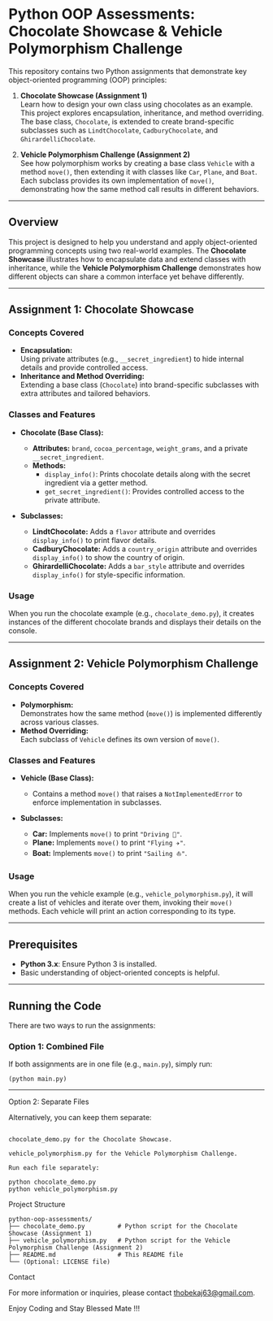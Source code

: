 # Python OOP Assessments: Chocolate Showcase & Vehicle Polymorphism Challenge

This repository contains two Python assignments that demonstrate key object-oriented programming (OOP) principles:

1. **Chocolate Showcase (Assignment 1)**  
   Learn how to design your own class using chocolates as an example. This project explores encapsulation, inheritance, and method overriding. The base class, `Chocolate`, is extended to create brand-specific subclasses such as `LindtChocolate`, `CadburyChocolate`, and `GhirardelliChocolate`.

2. **Vehicle Polymorphism Challenge (Assignment 2)**  
   See how polymorphism works by creating a base class `Vehicle` with a method `move()`, then extending it with classes like `Car`, `Plane`, and `Boat`. Each subclass provides its own implementation of `move()`, demonstrating how the same method call results in different behaviors.

---


## Overview

This project is designed to help you understand and apply object-oriented programming concepts using two real-world examples. The **Chocolate Showcase** illustrates how to encapsulate data and extend classes with inheritance, while the **Vehicle Polymorphism Challenge** demonstrates how different objects can share a common interface yet behave differently.

---

## Assignment 1: Chocolate Showcase

### Concepts Covered

- **Encapsulation:**  
  Using private attributes (e.g., `__secret_ingredient`) to hide internal details and provide controlled access.
- **Inheritance and Method Overriding:**  
  Extending a base class (`Chocolate`) into brand-specific subclasses with extra attributes and tailored behaviors.

### Classes and Features

- **Chocolate (Base Class):**  
  - **Attributes:** `brand`, `cocoa_percentage`, `weight_grams`, and a private `__secret_ingredient`.  
  - **Methods:**  
    - `display_info()`: Prints chocolate details along with the secret ingredient via a getter method.
    - `get_secret_ingredient()`: Provides controlled access to the private attribute.

- **Subclasses:**  
  - **LindtChocolate:** Adds a `flavor` attribute and overrides `display_info()` to print flavor details.
  - **CadburyChocolate:** Adds a `country_origin` attribute and overrides `display_info()` to show the country of origin.
  - **GhirardelliChocolate:** Adds a `bar_style` attribute and overrides `display_info()` for style-specific information.

### Usage

When you run the chocolate example (e.g., `chocolate_demo.py`), it creates instances of the different chocolate brands and displays their details on the console.

---

## Assignment 2: Vehicle Polymorphism Challenge

### Concepts Covered

- **Polymorphism:**  
  Demonstrates how the same method (`move()`) is implemented differently across various classes.
- **Method Overriding:**  
  Each subclass of `Vehicle` defines its own version of `move()`.

### Classes and Features

- **Vehicle (Base Class):**  
  - Contains a method `move()` that raises a `NotImplementedError` to enforce implementation in subclasses.

- **Subclasses:**  
  - **Car:** Implements `move()` to print `"Driving 🚗"`.
  - **Plane:** Implements `move()` to print `"Flying ✈️"`.
  - **Boat:** Implements `move()` to print `"Sailing ⛵"`.

### Usage

When you run the vehicle example (e.g., `vehicle_polymorphism.py`), it will create a list of vehicles and iterate over them, invoking their `move()` methods. Each vehicle will print an action corresponding to its type.

---

## Prerequisites

- **Python 3.x**: Ensure Python 3 is installed.
- Basic understanding of object-oriented concepts is helpful.

---

## Running the Code

There are two ways to run the assignments:

### Option 1: Combined File
If both assignments are in one file (e.g., `main.py`), simply run:

``(python main.py)``

---

Option 2: Separate Files

Alternatively, you can keep them separate:

```

chocolate_demo.py for the Chocolate Showcase.

vehicle_polymorphism.py for the Vehicle Polymorphism Challenge.

Run each file separately:

python chocolate_demo.py
python vehicle_polymorphism.py

```

Project Structure
```
python-oop-assessments/
├── chocolate_demo.py         # Python script for the Chocolate Showcase (Assignment 1)
├── vehicle_polymorphism.py   # Python script for the Vehicle Polymorphism Challenge (Assignment 2)
├── README.md                 # This README file
└── (Optional: LICENSE file)
```

Contact

For more information or inquiries, please contact thobekaj63@gmail.com.

Enjoy Coding and Stay Blessed Mate !!!


